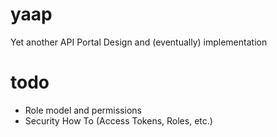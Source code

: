 # yaap
Yet another API Portal
Design and (eventually) implementation

# todo
- Role model and permissions
- Security How To (Access Tokens, Roles, etc.)
